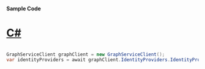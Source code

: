 #### Sample Code
# [C#](#tab/Csharp)

```C#

GraphServiceClient graphClient = new GraphServiceClient();
var identityProviders = await graphClient.IdentityProviders.IdentityProviders.Request().GetAsync();

```